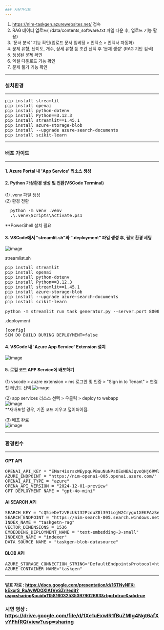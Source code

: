 ```yaml
---
### 사용가이드    
---
```

1. https://nim-taskgen.azurewebsites.net/ 접속
2. RAG 데이터 업로드( /data/contents_software.txt  파일 다운 후, 업로드 기능 활용)  
3. '문서 분석' 기능 확인(업로드 문서 임베딩 > 인덱스 > 인덱서 자동화)  
5. 문제 유형, 난이도, 개수, 상세 유형 등 조건 선택 후 '문제 생성' (RAG 기반 검색)  
6. 생성된 문제 확인  
7. 엑셀 다운로드 기능 확인  
8. 문제 풀기 기능 확인  

---
### 설치환경  
---
<pre>pip install streamlit  
pip install openai  
pip install python-dotenv  
pip install Python==3.12.3  
pip install streamlit==1.45.1  
pip install azure-storage-blob  
pip install --upgrade azure-search-documents  
pip install scikit-learn  </pre>

---
### 배포 가이드  
---
#### 1. Azure Portal 내 'App Service' 리소스 생성  
#### 2. Python 가상환경 생성 및 전환(VSCode Terminal)  
(1) .venv 파일 생성  
(2) 환경 전환  
<pre>
  python -m venv .venv  
  .\.venv\Scripts\Activate.ps1  
</pre>  
**PowerShell 설치 필요  

#### 3. VSCode에서 "streamlit.sh"와 ".deployment" 파일 생성 후, 필요 환경 세팅
![image](https://github.com/user-attachments/assets/1e4cc0bd-64b5-4681-81f4-62b99cf812d2)  

streamlist.sh  
<pre>
pip install streamlit  
pip install openai  
pip install python-dotenv  
pip install Python==3.12.3  
pip install streamlit==1.45.1  
pip install azure-storage-blob
pip install --upgrade azure-search-documents
pip install scikit-learn

python -m streamlit run task_generator.py --server.port 8000 --server.address 0.0.0.0  
</pre>

.deployment  
<pre>
[config]  
SCM_DO_BUILD_DURING_DEPLOYMENT=false  
</pre>

#### 4. VSCode 내 'Azure App Service' Extension 설치
![image](https://github.com/user-attachments/assets/f559bd97-c44d-48ce-b45d-57b1e2d7afd1)

#### 5. 로컬 코드 APP Service에 배포하기  
(1) vscode > auzre extension > ms 로그인 및 인증 > "Sign in to Tenant" > 연결할 테넌트 선택
![image](https://github.com/user-attachments/assets/dbf0ae21-f27b-4b3a-b241-ba73a666f1d3)

(2) app services 리소스 선택 > 우클릭 > deploy to webapp  
![image](https://github.com/user-attachments/assets/26740060-0b59-4ed1-b7a9-a970941fc3e8)  
**재배포할 경우, 기존 코드 지우고 덮어씌어짐.

(3) 배포 완료  
![image](https://github.com/user-attachments/assets/4d56b459-d8bb-424e-9526-4ca65de089d6)

---
### 환경변수  
---
#### GPT API  
<pre>OPENAI_API_KEY = "EMar4isrsxWEypquPBauNuNPsOEoHBAJqvoQHj6RWlLfJG8Vu2KCJQQJ99BFACfhMk5XJ3w3AAABACOGhkVF"  
AZURE_ENDPOINT = "https://nim-openai-005.openai.azure.com/"  
OPENAI_API_TYPE = "azure"  
OPENA_API_VERSION = "2024-12-01-preview"  
GPT_DEPLOYMENT_NAME = "gpt-4o-mini"  </pre>

#### AI SEARCH API
<pre>SEARCH_KEY = "cQ5ieDeTzVEcUkt32PzduZ8l391LojW2Crygu1XEKFAzSeBe3HeE"  
SEARCH_ENDPOINT = "https://nim-search-005.search.windows.net"  
INDEX_NAME = "taskgetn-rag"  
VECTOR_DIMENSIONS = 1536  
EMBEDDING_DEPLOYMENT_NAME = "text-embedding-3-small"  
INDEXER_NAME = "indexer"  
DATA_SOURCE_NAME = "taskgen-blob-datasource"  </pre>


#### BLOB API  
<pre>AZURE_STORAGE_CONNECTION_STRING="DefaultEndpointsProtocol=https;AccountName=nimstorage001;AccountKey=N2nYamdbhb7fKJaUxi9j8VttatWx4RcSVE0tgkcq4sg9R07WrNuXC5qMONT+qKOrc/YJ6xTyzs93+AStrvNrCQ==;EndpointSuffix=core.windows.net"  
AZURE_CONTAINER_NAME="taskgen"  </pre>  

---
#### 발표 자료 : https://docs.google.com/presentation/d/16TNyNFK-kExorS_RoAvWDOXIAfVvSZri/edit?usp=sharing&ouid=115816032535397902683&rtpof=true&sd=true  
### 시연 영상 : https://drive.google.com/file/d/1Xe1uExwIR1fBuZMIg4Ngt6afXvYFhfRQ/view?usp=sharing  
